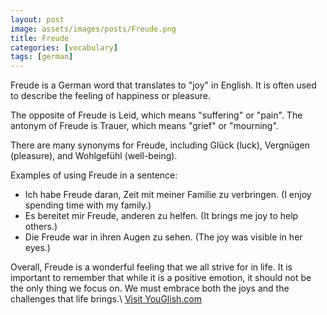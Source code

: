 ```yaml
---
layout: post
image: assets/images/posts/Freude.png
title: Freude
categories: [vocabulary]
tags: [german]
---
```

Freude is a German word that translates to "joy" in English. It is often used to describe the feeling of happiness or pleasure. 

The opposite of Freude is Leid, which means "suffering" or "pain". The antonym of Freude is Trauer, which means "grief" or "mourning".

There are many synonyms for Freude, including Glück (luck), Vergnügen (pleasure), and Wohlgefühl (well-being). 

Examples of using Freude in a sentence:
- Ich habe Freude daran, Zeit mit meiner Familie zu verbringen. (I enjoy spending time with my family.)
- Es bereitet mir Freude, anderen zu helfen. (It brings me joy to help others.)
- Die Freude war in ihren Augen zu sehen. (The joy was visible in her eyes.)

Overall, Freude is a wonderful feeling that we all strive for in life. It is important to remember that while it is a positive emotion, it should not be the only thing we focus on. We must embrace both the joys and the challenges that life brings.\ <a id="yg-widget-0" class="youglish-widget" data-query="Freude" data-lang="german" data-components="8412" data-auto-start="0" data-bkg-color="theme_light" data-title="How%20to%20pronounce%20Freude%20in%20German"  rel="nofollow" href="https://youglish.com">Visit YouGlish.com</a><script async src="https://youglish.com/public/emb/widget.js" charset="utf-8"></script>
